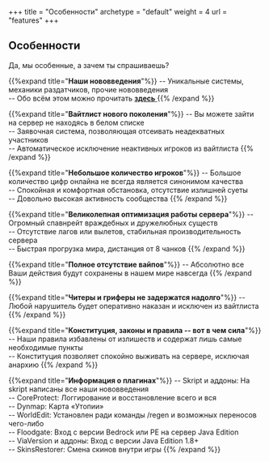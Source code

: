 +++
title = "Особенности"
archetype = "default"
weight = 4
url = "features"
+++

## Особенности
<gray>Да, мы особенные, а зачем ты спрашиваешь?</gray>

<hundred-empty-line></hundred-empty-line>

{{%expand title="**Наши нововведения**"%}}
-- Уникальные системы, механики раздатчиков, прочие нововведения\
-- Обо всём этом можно прочитать [**здесь** <i class="fa-solid fa-gear fa-xs scale"></i>](../about-us/new-mechanics)
{{% /expand %}}

{{%expand title="**Вайтлист нового поколения**"%}}
-- Вы можете зайти на сервер не находясь в белом списке\
-- Заявочная система, позволяющая отсеивать неадекватных участников\
-- Автоматическое исключение неактивных игроков из вайтлиста
{{% /expand %}}

{{%expand title="**Небольшое количество игроков**"%}}
-- Большое количество цифр онлайна не всегда является синонимом качества\
-- Спокойная и комфортная обстановка, отсутствие излишней суеты\
-- Довольно высокая активность сообщества
{{% /expand %}}

{{%expand title="**Великолепная оптимизация работы сервера**"%}}
-- Огромный спавнрейт враждебных и дружелюбных существ\
-- Отсутствие лагов или вылетов, стабильная производительность сервера\
-- Быстрая прогрузка мира, дистанция от 8 чанков
{{% /expand %}}

{{%expand title="**Полное отсутствие вайпов**"%}}
-- Абсолютно все Ваши действия будут сохранены в нашем мире навсегда
{{% /expand %}}

{{%expand title="**Читеры и гриферы не задержатся надолго**"%}}
-- Любой нарушитель будет оперативно наказан и исключен из вайтлиста
{{% /expand %}}

{{%expand title="**Конституция, законы и правила -- вот в чем сила**"%}}
-- Наши правила избавлены от излишеств и содержат лишь самые необходимые пункты\
-- Конституция позволяет спокойно выживать на сервере, исключая анархию
{{% /expand %}}

{{%expand title="**Информация о плагинах**"%}}
-- Skript и аддоны: На skript написаны все наши нововведения\
-- CoreProtect: Логгирование и восстановление всего и вся\
-- Dynmap: Карта «Утопии»\
-- WorldEdit: Установлен ради команды /regen и возможных переносов чего-либо\
-- Floodgate: Вход с версии Bedrock или PE на сервер Java Edition\
-- ViaVersion и аддоны: Вход с версии Java Edition 1.8+\
-- SkinsRestorer: Смена скинов внутри игры
{{% /expand %}}